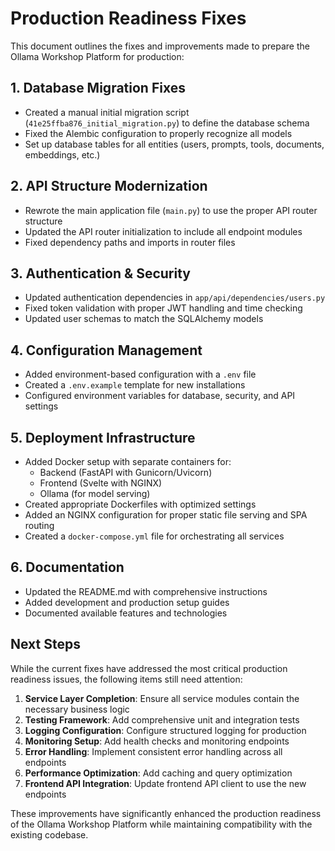 # Production Readiness Fixes

This document outlines the fixes and improvements made to prepare the Ollama Workshop Platform for production:

## 1. Database Migration Fixes

- Created a manual initial migration script (`41e25ffba876_initial_migration.py`) to define the database schema
- Fixed the Alembic configuration to properly recognize all models
- Set up database tables for all entities (users, prompts, tools, documents, embeddings, etc.)

## 2. API Structure Modernization

- Rewrote the main application file (`main.py`) to use the proper API router structure
- Updated the API router initialization to include all endpoint modules
- Fixed dependency paths and imports in router files

## 3. Authentication & Security

- Updated authentication dependencies in `app/api/dependencies/users.py`
- Fixed token validation with proper JWT handling and time checking
- Updated user schemas to match the SQLAlchemy models

## 4. Configuration Management

- Added environment-based configuration with a `.env` file
- Created a `.env.example` template for new installations
- Configured environment variables for database, security, and API settings

## 5. Deployment Infrastructure

- Added Docker setup with separate containers for:
  - Backend (FastAPI with Gunicorn/Uvicorn)
  - Frontend (Svelte with NGINX)
  - Ollama (for model serving)
- Created appropriate Dockerfiles with optimized settings
- Added an NGINX configuration for proper static file serving and SPA routing
- Created a `docker-compose.yml` file for orchestrating all services

## 6. Documentation

- Updated the README.md with comprehensive instructions
- Added development and production setup guides
- Documented available features and technologies

## Next Steps

While the current fixes have addressed the most critical production readiness issues, the following items still need attention:

1. **Service Layer Completion**: Ensure all service modules contain the necessary business logic
2. **Testing Framework**: Add comprehensive unit and integration tests
3. **Logging Configuration**: Configure structured logging for production
4. **Monitoring Setup**: Add health checks and monitoring endpoints
5. **Error Handling**: Implement consistent error handling across all endpoints
6. **Performance Optimization**: Add caching and query optimization
7. **Frontend API Integration**: Update frontend API client to use the new endpoints

These improvements have significantly enhanced the production readiness of the Ollama Workshop Platform while maintaining compatibility with the existing codebase.
